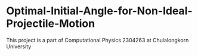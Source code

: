 # Optimal-Initial-Angle-for-Non-Ideal-Projectile-Motion
This project is a part of Computational Physics 2304263 at Chulalongkorn University
